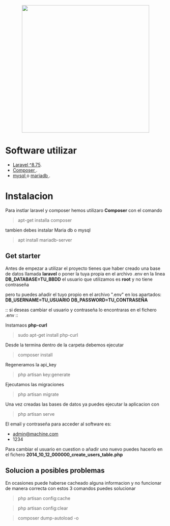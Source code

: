 <p align="center"><a href="https://laravel.com" target="_blank"><img src="https://raw.githubusercontent.com/laravel/art/master/logo-lockup/5%20SVG/2%20CMYK/1%20Full%20Color/laravel-logolockup-cmyk-red.svg" width="400"></a></p>

# Software utilizar

 - [ Laravel ^8.75](https://laravel.com/).
 - [ Composer ](https://getcomposer.org/).
 - [ mysql ](https://www.mysql.com/) o [ mariadb ](https://mariadb.org/).


# Instalacion 

Para instlar laravel y composer hemos utilizaro **Composer** con el comando

> apt-get installa composer

tambien debes instalar Maria db o mysql

>  apt install mariadb-server

## Get starter

Antes de empezar a utilizar el proyecto tienes que haber creado una base de datos llamada **laravel** o poner la tuya propia en el archivo .env en la linea **DB_DATABASE=TU_BBDD** el usuario que utilizamos es **root** y no tiene contraseña

pero tu puedes añadir el tuyo propio en el archivo ".env" en los apartados:
**DB_USERNAME=TU_USUARIO**
**DB_PASSWORD=TU_CONTRASEÑA**

 :: si deseas cambiar el usuario y contraseña lo encontraras en el fichero .env ::

Instamaos **php-curl** 

> sudo apt-get install php-curl

Desde la termina dentro de la carpeta debemos ejecutar 

> composer install

Regeneramos la api_key

> php artisan key:generate

Ejecutamos las migraciones

> php artisan migrate


Una vez creadas las bases de datos ya puedes ejecutar la aplicacion con

>  php artisan serve


El email y contraseña para acceder al software es:

* admin@machine.com
* 1234


Para cambiar el usuario en cuestion o añadir uno nuevo puedes hacerlo en el fichero
**2014_10_12_000000_create_users_table.php**


## Solucion a posibles problemas

En ocasiones puede haberse cacheado alguna informacion y no funcionar de manera correcta con estos 3 comandos puedes solucionar 

> php artisan config:cache

> php artisan config:clear

> composer dump-autoload -o
